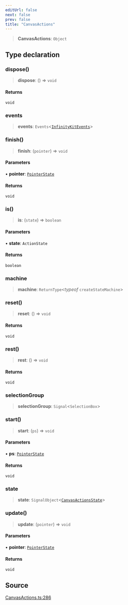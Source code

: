 ```yaml
---
editUrl: false
next: false
prev: false
title: "CanvasActions"
---
```


> **CanvasActions**: `Object`

## Type declaration

### dispose()

> **dispose**: () => `void`

#### Returns

`void`

### events

> **events**: `Events`\<[`InfinityKitEvents`](InfinityKitEvents.md)\>

### finish()

> **finish**: (`pointer`) => `void`

#### Parameters

• **pointer**: [`PointerState`](PointerState.md)

#### Returns

`void`

### is()

> **is**: (`state`) => `boolean`

#### Parameters

• **state**: `ActionState`

#### Returns

`boolean`

### machine

> **machine**: `ReturnType`\<*typeof* `createStateMachine`\>

### reset()

> **reset**: () => `void`

#### Returns

`void`

### rest()

> **rest**: () => `void`

#### Returns

`void`

### selectionGroup

> **selectionGroup**: `Signal`\<`SelectionBox`\>

### start()

> **start**: (`ps`) => `void`

#### Parameters

• **ps**: [`PointerState`](PointerState.md)

#### Returns

`void`

### state

> **state**: `SignalObject`\<[`CanvasActionsState`](CanvasActionsState.md)\>

### update()

> **update**: (`pointer`) => `void`

#### Parameters

• **pointer**: [`PointerState`](PointerState.md)

#### Returns

`void`

## Source

[CanvasActions.ts:286](https://github.com/nodenogg-in/alpha-p2p/blob/eef58d6a6d6a6f76abda4ba5686a340e45c0c40b/packages/infinitykit/src/CanvasActions.ts#L286)
